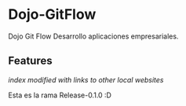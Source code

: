 # Dojo-GitFlow
Dojo Git Flow Desarrollo aplicaciones empresariales.

## Features

_index modified with links to other local websites_

Esta es la rama Release-0.1.0 :D
